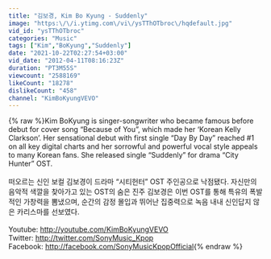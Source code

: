 ```yaml
---
title: "김보경, Kim Bo Kyung - Suddenly"
image: "https:\/\/i.ytimg.com\/vi\/ysTThOTbroc\/hqdefault.jpg"
vid_id: "ysTThOTbroc"
categories: "Music"
tags: ["Kim","BoKyung","Suddenly"]
date: "2021-10-22T02:27:54+03:00"
vid_date: "2012-04-11T08:16:23Z"
duration: "PT3M55S"
viewcount: "2588169"
likeCount: "18278"
dislikeCount: "458"
channel: "KimBoKyungVEVO"
---
```

{% raw %}Kim BoKyung is singer-songwriter who became famous before debut for cover song “Because of You”, which made her ‘Korean Kelly Clarkson’. Her sensational debut with first single “Day By Day” reached #1 on all key digital charts and her sorrowful and powerful vocal style appeals to many Korean fans. She released single “Suddenly” for drama “City Hunter” OST.<br /><br />떠오르는 신인 보컬 김보경이 드라마 “시티헌터” OST 주인공으로 낙점됐다. 자신만의 음악적 색깔을 찾아가고 있는 OST의 숨은 진주 김보경은 이번 OST를 통해 특유의 폭발적인 가창력을 뽐냈으며, 순간의 감정 몰입과 뛰어난 집중력으로 녹음 내내 신인답지 않은 카리스마를 선보였다.<br /><br />Youtube: <a rel="nofollow" target="blank" href="http://youtube.com/KimBoKyungVEVO">http://youtube.com/KimBoKyungVEVO</a> <br />Twitter: <a rel="nofollow" target="blank" href="http://twitter.com/SonyMusic_Kpop">http://twitter.com/SonyMusic_Kpop</a><br />Facebook: <a rel="nofollow" target="blank" href="http://facebook.com/SonyMusicKpopOfficial">http://facebook.com/SonyMusicKpopOfficial</a>{% endraw %}
